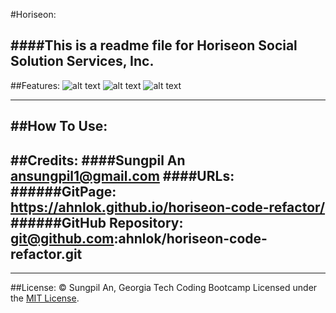 #Horiseon:

####This is a readme file for Horiseon Social Solution Services, Inc.
---
##Features:
![alt text](assets/images/horiseonheader.jpg)
![alt text](assets/images/horiseonmain.jpg)
![alt text](assets/images/horiseonside.jpg)

---
##How To Use:
---
##Credits:
####Sungpil An <ansungpil1@gmail.com>
####URLs:
######GitPage: https://ahnlok.github.io/horiseon-code-refactor/
######GitHub Repository: git@github.com:ahnlok/horiseon-code-refactor.git
---
---
##License:
&#169; Sungpil An, Georgia Tech Coding Bootcamp
Licensed under the [MIT License](LICESNE).
